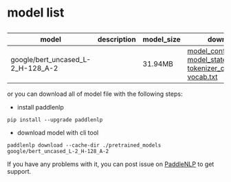 #  model list

##  

| model  | description | model_size  | download         |
| --- | --- | --- | --- |
|google/bert_uncased_L-2_H-128_A-2|  | 31.94MB | [model_config.json](https://bj.bcebos.com/paddlenlp/models/community/google/bert_uncased_L-2_H-128_A-2/model_config.json)<br>[model_state.pdparams](https://bj.bcebos.com/paddlenlp/models/community/google/bert_uncased_L-2_H-128_A-2/model_state.pdparams)<br>[tokenizer_config.json](https://bj.bcebos.com/paddlenlp/models/community/google/bert_uncased_L-2_H-128_A-2/tokenizer_config.json)<br>[vocab.txt](https://bj.bcebos.com/paddlenlp/models/community/google/bert_uncased_L-2_H-128_A-2/vocab.txt) |

or you can download all of model file with the following steps:

* install paddlenlp

```shell
pip install --upgrade paddlenlp
```

* download model with cli tool

```shell
paddlenlp download --cache-dir ./pretrained_models google/bert_uncased_L-2_H-128_A-2
```

If you have any problems with it, you can post issue on [PaddleNLP](https://github.com/PaddlePaddle/PaddleNLP) to get support.

